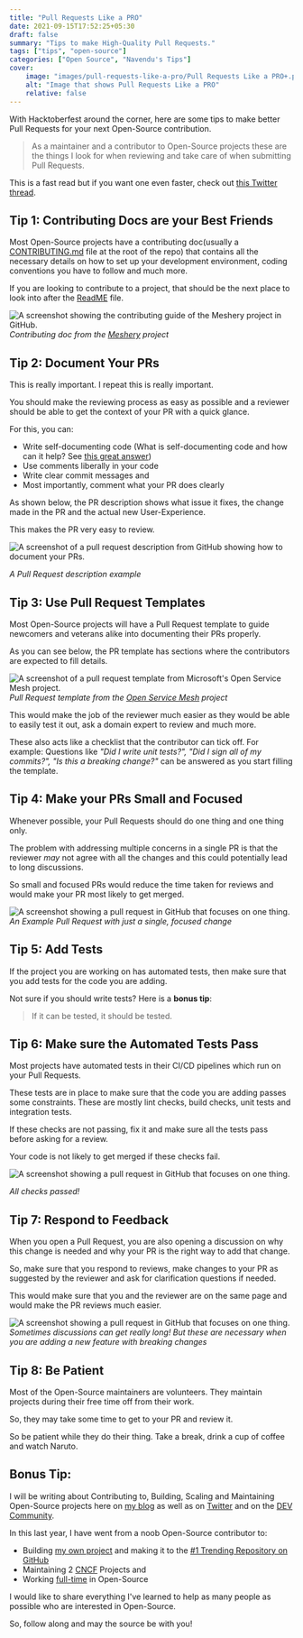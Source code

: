 ```yaml
---
title: "Pull Requests Like a PRO"
date: 2021-09-15T17:52:25+05:30
draft: false
summary: "Tips to make High-Quality Pull Requests."
tags: ["tips", "open-source"]
categories: ["Open Source", "Navendu's Tips"]
cover:
    image: "images/pull-requests-like-a-pro/Pull Requests Like a PRO+.png"
    alt: "Image that shows Pull Requests Like a PRO"
    relative: false
---
```


With Hacktoberfest around the corner, here are some tips to make better Pull Requests for your next Open-Source contribution.

> As a maintainer and a contributor to Open-Source projects these are the things I look for when reviewing and take care of when submitting Pull Requests.

This is a fast read but if you want one even faster, check out [this Twitter thread](https://twitter.com/sudo_navendu/status/1437456596473303042).

## Tip 1: Contributing Docs are your Best Friends

Most Open-Source projects have a contributing doc(usually a [CONTRIBUTING.md](https://github.com/meshery/meshery/blob/master/CONTRIBUTING.md) file at the root of the repo) that contains all the necessary details on how to set up your development environment, coding conventions you have to follow and much more.

If you are looking to contribute to a project, that should be the next place to look into after the [ReadME](https://github.com/meshery/meshery#readme) file.

![A screenshot showing the contributing guide of the Meshery project in GitHub.](https://dev-to-uploads.s3.amazonaws.com/uploads/articles/dh3n0tmz2y2gle49ewav.png)
_Contributing doc from the [Meshery](https://github.com/meshery/meshery) project_

## Tip 2: Document Your PRs

This is really important. I repeat this is really important.

You should make the reviewing process as easy as possible and a reviewer should be able to get the context of your PR with a quick glance.

For this, you can:
* Write self-documenting code (What is self-documenting code and how can it help? See [this great answer](https://stackoverflow.com/a/209089/12424846))
* Use comments liberally in your code
* Write clear commit messages and
* Most importantly, comment what your PR does clearly

As shown below, the PR description shows what issue it fixes, the change made in the PR and the actual new User-Experience.

This makes the PR very easy to review.

![A screenshot of a pull request description from GitHub showing how to document your PRs.](https://dev-to-uploads.s3.amazonaws.com/uploads/articles/oqb563b2yjo9nie1rxzi.png)

_A Pull Request description example_

## Tip 3: Use Pull Request Templates

Most Open-Source projects will have a Pull Request template to guide newcomers and veterans alike into documenting their PRs properly.

As you can see below, the PR template has sections where the contributors are expected to fill details.

![A screenshot of a pull request template from Microsoft's Open Service Mesh project.](https://dev-to-uploads.s3.amazonaws.com/uploads/articles/knvukchmgvajbzil8390.png)
_Pull Request template from the [Open Service Mesh](https://github.com/openservicemesh/osm) project_

This would make the job of the reviewer much easier as they would be able to easily test it out, ask a domain expert to review and much more.

These also acts like a checklist that the contributor can tick off. For example: Questions like _"Did I write unit tests?", "Did I sign all of my commits?", "Is this a breaking change?"_ can be answered as you start filling the template.

## Tip 4: Make your PRs Small and Focused

Whenever possible, your Pull Requests should do one thing and one thing only.

The problem with addressing multiple concerns in a single PR is that the reviewer _may_ not agree with all the changes and this could potentially lead to long discussions.

So small and focused PRs would reduce the time taken for reviews and would make your PR most likely to get merged.

![A screenshot showing a pull request in GitHub that focuses on one thing.](https://dev-to-uploads.s3.amazonaws.com/uploads/articles/klteluhjfn90k2hfe7to.png)
_An Example Pull Request with just a single, focused change_

## Tip 5: Add Tests

If the project you are working on has automated tests, then make sure that you add tests for the code you are adding.

Not sure if you should write tests? Here is a **bonus tip**:

> If it can be tested, it should be tested.

## Tip 6: Make sure the Automated Tests Pass

Most projects have automated tests in their CI/CD pipelines which run on your Pull Requests.

These tests are in place to make sure that the code you are adding passes some constraints. These are mostly lint checks, build checks, unit tests and integration tests.

If these checks are not passing, fix it and make sure all the tests pass before asking for a review.

Your code is not likely to get merged if these checks fail.

![A screenshot showing a pull request in GitHub that focuses on one thing.](https://dev-to-uploads.s3.amazonaws.com/uploads/articles/oj5w3yqu7v4627wdpeyd.png)

_All checks passed!_

## Tip 7: Respond to Feedback

When you open a Pull Request, you are also opening a discussion on why this change is needed and why your PR is the right way to add that change.

So, make sure that you respond to reviews, make changes to your PR as suggested by the reviewer and ask for clarification questions if needed.

This would make sure that you and the reviewer are on the same page and would make the PR reviews much easier.

![A screenshot showing a pull request in GitHub that focuses on one thing.](https://dev-to-uploads.s3.amazonaws.com/uploads/articles/uqkme7w60iijpiv8okv7.png)
_Sometimes discussions can get really long! But these are necessary when you are adding a new feature with breaking changes_

## Tip 8: Be Patient

Most of the Open-Source maintainers are volunteers. They maintain projects during their free time off from their work.

So, they may take some time to get to your PR and review it.

So be patient while they do their thing. Take a break, drink a cup of coffee and watch Naruto.

## Bonus Tip:

I will be writing about Contributing to, Building, Scaling and Maintaining Open-Source projects here on [my blog](https://navendu.me/) as well as on [Twitter](https://twitter.com/sudo_navendu) and on the [DEV Community](https://dev.to/navendu).

In this last year, I have went from a noob Open-Source contributor to:
* Building [my own project](https://github.com/nsfw-filter/nsfw-filter) and making it to the [#1 Trending Repository on GitHub](https://twitter.com/sudo_navendu/status/1298191582101778433)
* Maintaining 2 [CNCF](https://www.cncf.io/) Projects and
* Working [full-time](https://github.com/navendu-pottekkat) in Open-Source

I would like to share everything I've learned to help as many people as possible who are interested in Open-Source.

So, follow along and may the source be with you!